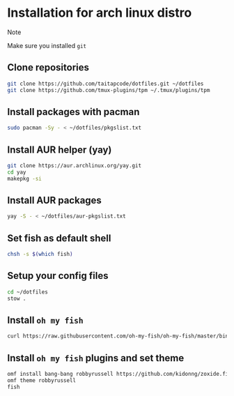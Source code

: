 # Installation for arch linux distro

> [!NOTE]
> Make sure you installed `git`

## Clone repositories

```bash
git clone https://github.com/taitapcode/dotfiles.git ~/dotfiles
git clone https://github.com/tmux-plugins/tpm ~/.tmux/plugins/tpm
```

## Install packages with pacman

```bash
sudo pacman -Sy - < ~/dotfiles/pkgslist.txt
```

## Install AUR helper (yay)

```bash
git clone https://aur.archlinux.org/yay.git
cd yay
makepkg -si
```

## Install AUR packages

```bash
yay -S - < ~/dotfiles/aur-pkgslist.txt
```

## Set fish as default shell

```bash
chsh -s $(which fish)
```

## Setup your config files

```bash
cd ~/dotfiles
stow .
```

## Install `oh my fish`

```bash
curl https://raw.githubusercontent.com/oh-my-fish/oh-my-fish/master/bin/install | fish
```

## Install `oh my fish` plugins and set theme

```bash
omf install bang-bang robbyrussell https://github.com/kidonng/zoxide.fish https://github.com/PatrickF1/fzf.fish
omf theme robbyrussell
fish
```
